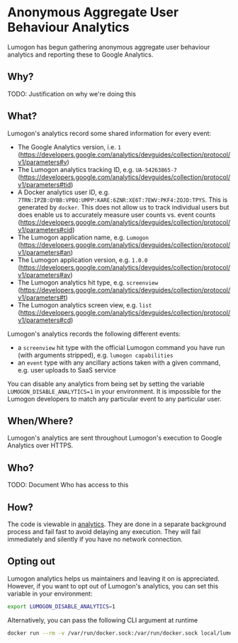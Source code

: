 # Anonymous Aggregate User Behaviour Analytics

Lumogon has begun gathering anonymous aggregate user behaviour analytics and reporting these to Google Analytics.

## Why?

TODO: Justification on why we're doing this

## What?
Lumogon's analytics record some shared information for every event:

- The Google Analytics version, i.e. `1` (https://developers.google.com/analytics/devguides/collection/protocol/v1/parameters#v)
- The Lumogon analytics tracking ID, e.g. `UA-54263865-7` (https://developers.google.com/analytics/devguides/collection/protocol/v1/parameters#tid)
- A Docker analytics user ID, e.g. `7TRN:IPZB:QYBB:VPBQ:UMPP:KARE:6ZNR:XE6T:7EWV:PKF4:ZOJD:TPYS`. This is generated by `docker`. This does not allow us to track individual users but does enable us to accurately measure user counts vs. event counts (https://developers.google.com/analytics/devguides/collection/protocol/v1/parameters#cid)
- The Lumogon application name, e.g. `Lumogon` (https://developers.google.com/analytics/devguides/collection/protocol/v1/parameters#an)
- The Lumogon application version, e.g. `1.0.0` (https://developers.google.com/analytics/devguides/collection/protocol/v1/parameters#av)
- The Lumogon analytics hit type, e.g. `screenview` (https://developers.google.com/analytics/devguides/collection/protocol/v1/parameters#t)
- The Lumogon analytics screen view, e.g. `list` (https://developers.google.com/analytics/devguides/collection/protocol/v1/parameters#cd)


Lumogon's analytics records the following different events:

- a `screenview` hit type with the official Lumogon command you have run (with arguments stripped), e.g. `lumogon capabilities`
- an `event` type with any ancillary actions taken with a given command, e.g. user uploads to SaaS service

You can disable any analytics from being set by setting the variable `LUMOGON_DISABLE_ANALYTICS=1` in your environment. It is impossible for the Lumogon developers to match any particular event to any particular user.


## When/Where?
Lumogon's analytics are sent throughout Lumogon's execution to Google Analytics over HTTPS.

## Who?

TODO: Document Who has access to this

## How?
The code is viewable in [analytics](https://github.com/puppetlabs/lumogon/blob/master/analytics/ga.go). They are done in a separate background process and fail fast to avoid delaying any execution. They will fail immediately and silently if you have no network connection.

## Opting out
Lumogon analytics helps us maintainers and leaving it on is appreciated. However, if you want to opt out of Lumogon's analytics, you can set this variable in your environment:

```sh
export LUMOGON_DISABLE_ANALYTICS=1
```

Alternatively, you can pass the following CLI argument at runtime

```sh
docker run --rm -v /var/run/docker.sock:/var/run/docker.sock local/lumogon --disable-analytics
```
